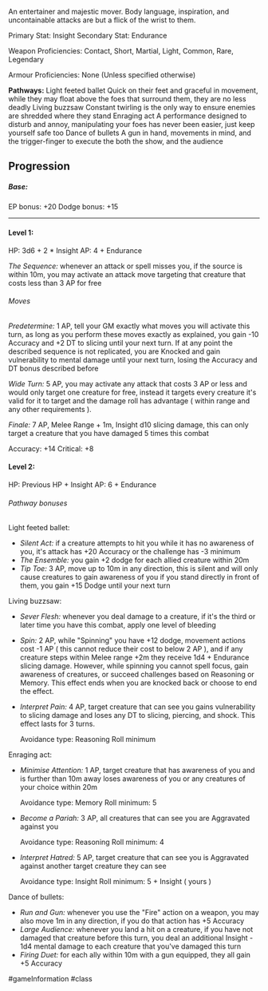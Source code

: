 An entertainer and majestic mover. Body language, inspiration, and uncontainable attacks are but a flick of the wrist to them.

Primary Stat: Insight
Secondary Stat: Endurance

Weapon Proficiencies: Contact, Short, Martial, Light, Common, Rare, Legendary

Armour Proficiencies: None (Unless specified otherwise)

**Pathways:**
Light feeted ballet
	Quick on their feet and graceful in movement, while they may float above the foes that surround them, they are no less deadly
Living buzzsaw
	Constant twirling is the only way to ensure enemies are shredded where they stand
Enraging act
	A performance designed to disturb and annoy, manipulating your foes has never been easier, just keep yourself safe too
Dance of bullets
	A gun in hand, movements in mind, and the trigger-finger to execute the both the show, and the audience

## Progression

##### Base:
EP bonus: +20
Dodge bonus: +15

---
#### Level 1:

HP: 3d6 + 2 * Insight
AP: 4 + Endurance

*The Sequence:* whenever an attack or spell misses you, if the source is within 10m, you may activate an attack move targeting that creature that costs less than 3 AP for free
###### Moves
*Predetermine:* 1 AP, tell your GM exactly what moves you will activate this turn, as long as you perform these moves exactly as explained, you gain -10 Accuracy and +2 DT to slicing until your next turn. If at any point the described sequence is not replicated, you are Knocked and gain vulnerability to mental damage until your next turn, losing the Accuracy and DT bonus described before

*Wide Turn:* 5 AP, you may activate any attack that costs 3 AP or less and would only target one creature for free, instead it targets every creature it's valid for it to target and the damage roll has advantage ( within range and any other requirements ).

*Finale:* 7 AP, Melee Range + 1m, Insight d10 slicing damage, this can only target a creature that you have damaged 5 times this combat

Accuracy: +14
Critical: +8

#### Level 2:

HP: Previous HP + Insight
AP: 6 + Endurance

###### Pathway bonuses

Light feeted ballet: 
- *Silent Act:* if a creature attempts to hit you while it has no awareness of you, it's attack has +20 Accuracy or the challenge has -3 minimum
- *The Ensemble:* you gain +2 dodge for each allied creature within 20m
- *Tip Toe:* 3 AP, move up to 10m in any direction, this is silent and will only cause creatures to gain awareness of you if you stand directly in front of them, you gain +15 Dodge until your next turn

Living buzzsaw:
- *Sever Flesh:* whenever you deal damage to a creature, if it's the third or later time you have this combat, apply one level of bleeding
- *Spin:* 2 AP, while "Spinning" you have +12 dodge, movement actions cost -1 AP ( this cannot reduce their cost to below 2 AP ), and if any creature steps within Melee range +2m they receive 1d4 + Endurance slicing damage. However, while spinning you cannot spell focus, gain awareness of creatures, or succeed challenges based on Reasoning or Memory. This effect ends when you are knocked back or choose to end the effect.
- *Interpret Pain:* 4 AP, target creature that can see you gains vulnerability to slicing damage and loses any DT to slicing, piercing, and shock. This effect lasts for 3 turns.

  Avoidance type: Reasoning
  Roll minimum

Enraging act:
- *Minimise Attention:* 1 AP, target creature that has awareness of you and is further than 10m away loses awareness of you or any creatures of your choice within 20m

  Avoidance type: Memory
  Roll minimum: 5

- *Become a Pariah:* 3 AP, all creatures that can see you are Aggravated against you

  Avoidance type: Reasoning
  Roll minimum: 4

- *Interpret Hatred:* 5 AP, target creature that can see you is Aggravated against another target creature they can see

  Avoidance type: Insight
  Roll minimum: 5 + Insight ( yours )

Dance of bullets:
- *Run and Gun:* whenever you use the "Fire" action on a weapon, you may also move 1m in any direction, if you do that action has +5 Accuracy
- *Large Audience:* whenever you land a hit on a creature, if you have not damaged that creature before this turn, you deal an additional Insight - 1d4 mental damage to each creature that you've damaged this turn
- *Firing Duet:* for each ally within 10m with a gun equipped, they all gain +5 Accuracy

#gameInformation #class
